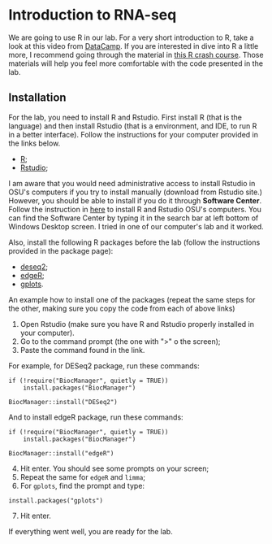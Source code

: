 # Introduction to RNA-seq

We are going to use R in our lab. For a very short introduction to R, take a look at this video from [DataCamp](https://www.youtube.com/watch?v=SWxoJqTqo08&ab_channel=DataCamp). If you are interested in dive into R a little more, I recommend going through the material in [this R crash course](https://billpetti.github.io/Crash_course_in_R/). Those materials will help you feel more comfortable with the code presented in the lab.

## Installation
For the lab, you need to install R and Rstudio. First install R (that is the language) and then install Rstudio (that is a environment, and IDE, to run R in a better interface). Follow the instructions for your computer provided in the links below.
- [R](https://cran.r-project.org); 
- [Rstudio](https://www.rstudio.com);

I am aware that you would need administrative access to install Rstudio in OSU's computers if you try to install manually (download from Rstudio site.)
However, you should be able to install if you do it through **Software Center**. Follow the instruction in [here](https://guides.osu.edu/tdai/intro) to install R and Rstudio OSU's computers. You can find the Software Center by typing it in the search bar at left bottom of Windows Desktop screen. I tried in one of our computer's lab and it worked. 

Also, install the following R packages before the lab (follow the instructions provided in the package page):
- [deseq2](https://bioconductor.org/packages/release/bioc/html/DESeq2.html);
- [edgeR](https://bioconductor.org/packages/release/bioc/html/edgeR.html);
- [gplots](https://www.rdocumentation.org/packages/gplots/versions/3.1.1).

An example how to install one of the packages (repeat the same steps for the other, making sure you copy the code from each of above links) 
1. Open Rstudio (make sure you have R and Rstudio properly installed in your computer).
2. Go to the command prompt (the one with ">" o the screen);
3. Paste the command found in the link. 

For example, for DESeq2 package, run these commands:
```dotnetcli
if (!require("BiocManager", quietly = TRUE))
    install.packages("BiocManager")

BiocManager::install("DESeq2")
```

And to install edgeR package, run these commands:
```dotnetcli
if (!require("BiocManager", quietly = TRUE))
    install.packages("BiocManager")

BiocManager::install("edgeR")
``` 

4. Hit enter. You should see some prompts on your screen;
5. Repeat the same for `edgeR` and `limma`; 
6. For `gplots`, find the prompt and type:
```dotnetcli
install.packages("gplots")
``` 
7. Hit enter.

If everything went well, you are ready for the lab. 